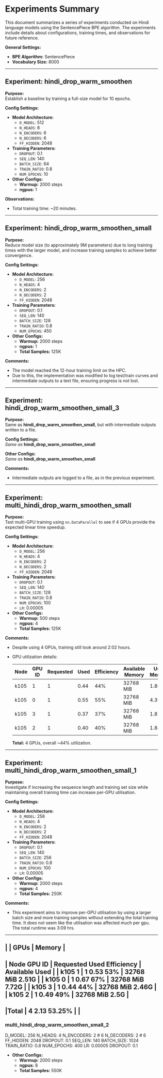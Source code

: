 # Experiments Summary

This document summarizes a series of experiments conducted on Hindi language models using the SentencePiece BPE algorithm. The experiments include details about configurations, training times, and observations for future reference.

**General Settings:**

- **BPE Algorithm:** SentencePiece
- **Vocabulary Size:** 8000

---

## Experiment: hindi_drop_warm_smoothen

**Purpose:**  
Establish a baseline by training a full-size model for 10 epochs.

**Config Settings:**

- **Model Architecture:**
  - `D_MODEL`: 512
  - `N_HEADS`: 8
  - `N_ENCODERS`: 6
  - `N_DECODERS`: 6
  - `FF_HIDDEN`: 2048
- **Training Parameters:**
  - `DROPOUT`: 0.1
  - `SEQ_LEN`: 140
  - `BATCH_SIZE`: 64
  - `TRAIN_RATIO`: 0.8
  - `NUM_EPOCHS`: 10
- **Other Configs:**
  - **Warmup:** 2000 steps
  - **ngpus:** 1

**Observations:**

- Total training time: ~20 minutes.

---

## Experiment: hindi_drop_warm_smoothen_small

**Purpose:**  
Reduce model size (to approximately 9M parameters) due to long training times with the larger model, and increase training samples to achieve better convergence.

**Config Settings:**

- **Model Architecture:**
  - `D_MODEL`: 256
  - `N_HEADS`: 4
  - `N_ENCODERS`: 2
  - `N_DECODERS`: 2
  - `FF_HIDDEN`: 2048
- **Training Parameters:**
  - `DROPOUT`: 0.1
  - `SEQ_LEN`: 140
  - `BATCH_SIZE`: 128
  - `TRAIN_RATIO`: 0.8
  - `NUM_EPOCHS`: 450
- **Other Configs:**
  - **Warmup:** 2000 steps
  - **ngpus:** 1
  - **Total Samples:** 125K

**Comments:**

- The model reached the 12-hour training limit on the HPC.
- Due to this, the implementation was modified to log test/train curves and intermediate outputs to a text file, ensuring progress is not lost.

---

## Experiment: hindi_drop_warm_smoothen_small_3

**Purpose:**  
Same as **hindi_drop_warm_smoothen_small**, but with intermediate outputs written to a file.

**Config Settings:**  
_Same as_ **hindi_drop_warm_smoothen_small**

**Other Configs:**  
_Same as_ **hindi_drop_warm_smoothen_small**

**Comments:**

- Intermediate outputs are logged to a file, as in the previous experiment.

---

## Experiment: multi_hindi_drop_warm_smoothen_small

**Purpose:**  
Test multi-GPU training using `nn.DataParallel` to see if 4 GPUs provide the expected linear time speedup.

**Config Settings:**

- **Model Architecture:**
  - `D_MODEL`: 256
  - `N_HEADS`: 4
  - `N_ENCODERS`: 2 
  - `N_DECODERS`: 2
  - `FF_HIDDEN`: 2048
- **Training Parameters:**
  - `DROPOUT`: 0.1
  - `SEQ_LEN`: 140
  - `BATCH_SIZE`: 128
  - `TRAIN_RATIO`: 0.8
  - `NUM_EPOCHS`: 100
  - `LR`: 0.00005
- **Other Configs:**
  - **Warmup:** 500 steps
  - **ngpus:** 4
  - **Total Samples:** 125K

**Comments:**

- Despite using 4 GPUs, training still took around 2:02 hours.
- GPU utilization details:

  | Node | GPU ID | Requested | Used | Efficiency | Available Memory | Used Memory |
  |------|--------|-----------|------|------------|------------------|-------------|
  | k105 | 1      | 1         | 0.44 | 44%        | 32768 MiB        | 1.86G       |
  | k105 | 0      | 1         | 0.55 | 55%        | 32768 MiB        | 4.39G       |
  | k105 | 3      | 1         | 0.37 | 37%        | 32768 MiB        | 1.87G       |
  | k105 | 2      | 1         | 0.40 | 40%        | 32768 MiB        | 1.84G       |
  
  **Total:** 4 GPUs, overall ~44% utilization.

---

## Experiment: multi_hindi_drop_warm_smoothen_small_1

**Purpose:**  
Investigate if increasing the sequence length and training set size while maintaining overall training time can increase per-GPU utilisation.

**Config Settings:**

- **Model Architecture:**
  - `D_MODEL`: 256
  - `N_HEADS`: 4
  - `N_ENCODERS`: 2
  - `N_DECODERS`: 2
  - `FF_HIDDEN`: 2048
- **Training Parameters:**
  - `DROPOUT`: 0.1
  - `SEQ_LEN`: 140
  - `BATCH_SIZE`: 256
  - `TRAIN_RATIO`: 0.8
  - `NUM_EPOCHS`: 100
  - `LR`: 0.00005
- **Other Configs:**
  - **Warmup:** 2000 steps
  - **ngpus:** 4
  - **Total Samples:** 250K

**Comments:**

- This experiment aims to improve per-GPU utilisation by using a larger batch size and more training samples without extending the total training time. It does not seem like the utilisation was affected much per gpu. The total runtime was 3:09 hrs. 
--------------------------------------------------------------------------------
|              |             GPUs              |            Memory             |
--------------------------------------------------------------------------------
| Node  GPU ID | Requested   Used   Efficiency | Available   Used              |
| k105    1    |     1       0.53       53%    | 32768 MiB   2.51G             |
| k105    0    |     1       0.67       67%    | 32768 MiB   7.72G             |
| k105    3    |     1       0.44       44%    | 32768 MiB   2.46G             |
| k105    2    |     1       0.49       49%    | 32768 MiB   2.5G              |
--------------------------------------------------------------------------------
|Total         |     4       2.13     53.25%   |                               |
--------------------------------------------------------------------------------



### multi_hindi_drop_warm_smoothen_small_2


D_MODEL: 256
N_HEADS: 4
N_ENCODERS: 2 # 6
N_DECODERS: 2 # 6
FF_HIDDEN: 2048
DROPOUT: 0.1
SEQ_LEN: 140
BATCH_SIZE: 1024
TRAIN_RATIO: 0.8
NUM_EPOCHS: 400
LR: 0.00005
DROPOUT: 0.1
- **Other Configs:**
  - **Warmup:** 2000 steps
  - **ngpus:** 8
  - **Total Samples:** 550K
